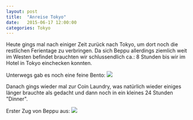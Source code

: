 ```yaml
---
layout: post
title:  "Anreise Tokyo"
date:   2015-06-17 12:00:00
categories: Tokyo
---
```


Heute gings mal nach einiger Zeit zurück nach Tokyo, um dort noch die restlichen Ferientage zu verbringen.
Da sich Beppu allerdings ziemlich weit im Westen befindet brauchten wir schlussendlich ca.: 8 Stunden bis wir im Hotel in Tokyo einchecken konnten.

Unterwegs gab es noch eine feine Bento:
![](/japan2015/content/images/2015/06/image-154.jpg)

Danach gings wieder mal zur Coin Laundry, was natürlich wieder einiges länger brauchte als gedacht und dann noch in ein kleines 24 Stunden "Dinner".

Erster Zug von Beppu aus:
![](/japan2015/content/images/2015/06/image-155.jpg)
